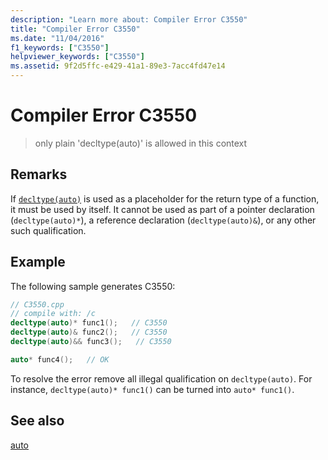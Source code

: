 ```yaml
---
description: "Learn more about: Compiler Error C3550"
title: "Compiler Error C3550"
ms.date: "11/04/2016"
f1_keywords: ["C3550"]
helpviewer_keywords: ["C3550"]
ms.assetid: 9f2d5ffc-e429-41a1-89e3-7acc4fd47e14
---
```

# Compiler Error C3550

> only plain 'decltype(auto)' is allowed in this context

## Remarks

If [`decltype(auto)`](../../cpp/decltype-cpp.md#decltype-and-auto) is used as a placeholder for the return type of a function, it must be used by itself. It cannot be used as part of a pointer declaration (`decltype(auto)*`), a reference declaration (`decltype(auto)&`), or any other such qualification.

## Example

The following sample generates C3550:

```cpp
// C3550.cpp
// compile with: /c
decltype(auto)* func1();   // C3550
decltype(auto)& func2();   // C3550
decltype(auto)&& func3();   // C3550

auto* func4();   // OK
```

To resolve the error remove all illegal qualification on `decltype(auto)`. For instance, `decltype(auto)* func1()` can be turned into `auto* func1()`.

## See also

[auto](../../cpp/auto-cpp.md)
